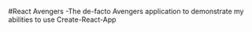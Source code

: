 #React Avengers
-The de-facto Avengers application to demonstrate 
my abilities to use Create-React-App